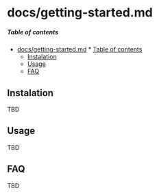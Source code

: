 # docs/getting-started.md


##### Table of contents

* [docs/getting-started.md](#docsgetting-startedmd)
        * [Table of contents](#table-of-contents)
  * [Instalation](#instalation)
  * [Usage](#usage)
  * [FAQ](#faq)


## Instalation

TBD


## Usage

TBD


## FAQ

TBD


<!-- Footnotes -->
[1]: https://github.com/andersonbosa/dothub
